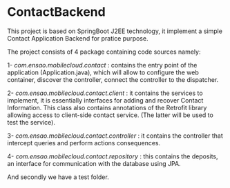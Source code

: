 # ContactBackend

This project is based on SpringBoot J2EE technology, it implement a simple Contact Application Backend for pratice purpose.

The project consists of 4 package containing code sources namely:

1- _com.ensao.mobilecloud.contact_ : contains the entry point of the application (Application.java), which will allow to configure the web container, discover the controller, connect the controller to the dispatcher.

2- _com.ensao.mobilecloud.contact.client_ : it contains the services to implement, it is essentially interfaces for adding and recover Contact Information. This class also contains annotations of the Retrofit library allowing access to client-side contact service. (The latter will be used to test the service).

3- _com.ensao.mobilecloud.contact.controller_ : it contains the controller that intercept queries and perform actions consequences.

4- _com.ensao.mobilecloud.contact.repository_ : this contains the deposits, an interface for communication with the database using JPA.

And secondly we have a test folder.
